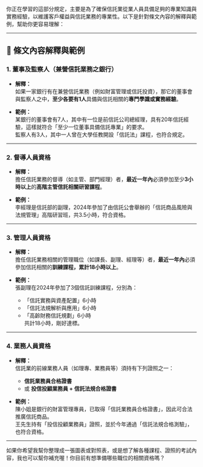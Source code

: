 你正在學習的這部分規定，主要是為了確保信託業從業人員具備足夠的專業知識與實務經驗，以維護客戶權益與信託業務的專業性。以下是針對條文內容的解釋與範例，幫助你更容易理解：

---

## 🔹 條文內容解釋與範例

### 1. **董事及監察人（兼營信託業務之銀行）**
- **解釋：**  
  如果一家銀行有在兼營信託業務（例如財富管理或信託投資），那它的董事會與監察人之中，**至少各要有1人**具備與信託相關的**專門學識或實務經驗**。

- **範例：**  
  某銀行的董事會有7人，其中有一位是前信託公司總經理，具有20年信託經驗，這樣就符合「至少一位董事具備信託專業」的要求。  
  監察人有3人，其中一人曾在大學任教開設「信託法」課程，也符合規定。

---

### 2. **督導人員資格**
- **解釋：**  
  擔任信託業務的督導（如主管、部門經理）者，**最近一年內**必須參加至少**3小時以上**的**高階主管信託相關研習課程**。

- **範例：**  
  李經理是信託部的副理，2024年參加了由信託公會舉辦的「信託商品風險與法規管理」高階研習班，共3.5小時，符合資格。

---

### 3. **管理人員資格**
- **解釋：**  
  擔任信託業務相關的管理職位（如課長、副理、經理等）者，**最近一年內**必須參加信託相關的**訓練課程，累計18小時以上**。

- **範例：**  
  張副理在2024年參加了3個信託訓練課程，分別為：
  - 「信託實務與資產配置」6小時  
  - 「信託法規解析與應用」6小時  
  - 「高齡財務信託規劃」6小時  
  共計18小時，剛好達標。

---

### 4. **業務人員資格**
- **解釋：**  
  信託業的前線業務人員（如理專、業務員等）須持有下列證照之一：
  - **信託業務員合格證書**
  - 或 **投信投顧業務員 + 信託法規合格證書**

- **範例：**  
  陳小姐是銀行的財富管理專員，已取得「信託業務員合格證書」，因此可合法推廣信託商品。  
  王先生持有「投信投顧業務員」證照，並於今年通過「信託法規合格測驗」，也符合資格。

---

如果你希望我幫你整理成一張圖表或對照表，或是想了解各種課程、證照的考試內容，我也可以幫你補充喔！你目前有想準備哪些職位的相關資格嗎？